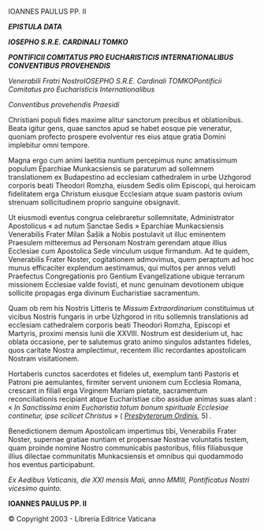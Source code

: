 IOANNES PAULUS PP. II

***EPISTULA DATA***

***IOSEPHO S.R.E. CARDINALI TOMKO***

***PONTIFICII COMITATUS PRO EUCHARISTICIS INTERNATIONALIBUS CONVENTIBUS PROVEHENDIS***

*Venerabili Fratri NostroIOSEPHO S.R.E. Cardinali TOMKOPontificii Comitatus pro Eucharisticis Internationalibus*

*Conventibus provehendis Praesidi*

Christiani populi fides maxime alitur sanctorum precibus et oblationibus. Beata igitur gens, quae sanctos apud se habet eosque pie veneratur, quoniam profecto prospere evolventur res eius atque gratia Domini implebitur omni tempore.

Magna ergo cum animi laetitia nuntium percepimus nunc amatissimum populum Eparchiae Munkacsiensis se paraturum ad sollemnem translationem ex Budapestino ad ecclesiam cathedralem in urbe Uzhgorod corporis beati Theodori Romzha, eiusdem Sedis olim Episcopi, qui heroicam fidelitatem erga Christum eiusque Ecclesiam atque suam pastoris ovium strenuam sollicitudinem proprio sanguine obsignavit.

Ut eiusmodi eventus congrua celebraretur sollemnitate, Administrator Apostolicus « ad nutum Sanctae Sedis » Eparchiae Munkacsiensis Venerabilis Frater Milan Šašik a Nobis postulavit ut illuc eminentem Praesulem mitteremus ad Personam Nostram gerendam atque illius Ecclesiae cum Apostolica Sede vinculum usque firmandum. Ad te quidem, Venerabilis Frater Noster, cogitationem admovimus, quem peraptum ad hoc munus efficaciter explendum aestimamus, qui multos per annos veluti Praefectus Congregationis pro Gentium Evangelizatione ubique terrarum missionem Ecclesiae valde fovisti, et nunc genuinam devotionem ubique sollicite propagas erga divinum Eucharistiae sacramentum.

Quam ob rem his Nostris Litteris te *Missum Extraordinarium* constituimus ut vicibus Nostris fungaris in urbe Uzhgorod in ritu sollemnis translationis ad ecclesiam cathedralem corporis beati Theodori Romzha, Episcopi et Martyris, proximi mensis Iunii die XXVIII. Nostrum est desiderium ut, hac oblata occasione, per te salutemus grato animo singulos adstantes fideles, quos caritate Nostra amplectimur, recentem illic recordantes apostolicam Nostram visitationem.

Hortaberis cunctos sacerdotes et fideles ut, exemplum tanti Pastoris et Patroni pie aemulantes, firmiter servent unionem cum Ecclesia Romana, crescant in filiali erga Virginem Mariam pietate, sacramentum reconciliationis recipiant atque Eucharistiae cibo assidue animas suas alant : « *In Sanctissima enim Eucharistia totum bonum spirituale Ecclesiae continetur, ipse scilicet Christus* » ( *[Presbyterorum Ordinis](http://www.vatican.va/archive/hist_councils/ii_vatican_council/documents/vat-ii_decree_19651207_presbyterorum-ordinis_lt.html),* 5) *.*

Benedictionem demum Apostolicam impertimus tibi, Venerabilis Frater Noster, supernae gratiae nuntiam et propensae Nostrae voluntatis testem, quam proinde nomine Nostro communicabis pastoribus, filiis filiabusque illius dilectae communitatis Munkacsiensis et omnibus qui quodammodo hos eventus participabunt.

*Ex Aedibus Vaticanis, die XXI mensis Maii, anno MMIII, Pontificatus Nostri vicesimo quinto.*

**IOANNES PAULUS PP. II**

© Copyright 2003 - Libreria Editrice Vaticana